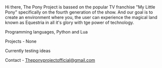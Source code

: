 Hi there, The Pony Project is bassed
on the popular TV franchise "My Little Pony"
specifically on the fourth generation of the show. 
And our goal is to create an environment where
you, the user can experience the magical land
known as Equestria in all it's glory with tge power
of technology. 

Programming languages, Python and Lua

Projects - None

Currently testing ideas

Contact - Theponyprojectofficial@gmail.com 
